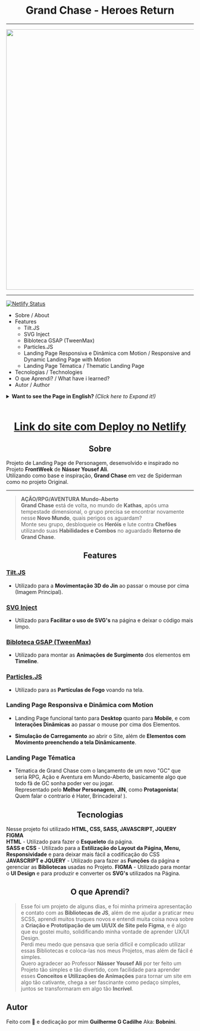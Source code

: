 <h1 align="Center">Grand Chase - Heroes Return</h1>

---
<p align="center">
<img width="700" src="https://i.imgur.com/27TpJr6.png">
</p>

---

[![Netlify Status](https://api.netlify.com/api/v1/badges/a2faf4b4-a90c-4fa8-837a-e8026bd33fe7/deploy-status)](https://app.netlify.com/sites/grand-chase-bobnini/deploys)

<!--ts-->
   * Sobre / About
   * Features
     * Tilt.JS
     * SVG Inject
     * Bibloteca GSAP (TweenMax)
     * Particles.JS
     * Landing Page Responsiva e Dinâmica com Motion / Responsive and Dynamic Landing Page with Motion
     * Landing Page Tématica / Thematic Landing Page
   * Tecnologias / Technologies
   * O que Aprendi? / What have i learned?
   * Autor / Author
<!--te-->

<details>
  <summary> <b> Want to see the Page in English? </b> <i>(Click here to Expand it!)</i> </summary>
  <br>
  
  <h1 align="center" >
<a href="https://grand-chase-bobnini.netlify.app/">Site Link With Deploy on Netlify</a>
</h1>

<h2 align="center">About</h2>

Character Landing Page Project, developed and inspired by the **FrontWeek** Project by **Násser Yousef Ali**. <br>
Using as a base and inspiration, **Grand Chase** instead of Spiderman as in the Original project.

---
> **ACTION/RPG/ADVENTURE Open-World**<br>
**Grand Chase** is back, in the world of **Kathas**, after a dimensional storm, the group must find each other in this **New World**, what dangers awaits them?<br>
Select your party, unlock the **Heroes** and fight **Bossfights** using your **Skills and Combos** in the long awaited **Return of Grand Chase**.


<h2 align="center">Features</h2>

### [Tilt.JS](https://gijsroge.github.io/tilt.js/)

- Used for **Jin's 3D movement** when hovering over the mouse (Main Image).

### [SVG Inject](https://github.com/iconfu/svg-inject)

- Used to **Facilitate the use of SVG** on the page and make the code cleaner.

### [Bibloteca GSAP (TweenMax)](https://greensock.com/docs/v2/TweenMax)

- Used to make the **Animations Appearing** of the elements on **Timeline** order.

### [Particles.JS](https://codepen.io/naraku3232/pen/rrJygg?editors=0100)

- Used for the **Fire Particles** on the screen.

<h3>Responsive and Dynamic Landing Page with Motion</h3>

- Landing Page functional for both **Desktop** and **Mobile**, and with **Dynamic Interactions** when hovering over the Elements.<br>

- **Simulation of "Loading"** when opening the Website, in addition to **Elements with Movement filling the screen Dynamically**.

<h3>Thematic Landing Page</h3>

- Grand Chase's theme with the launch of a new "GC" that would be an RPG, Action and Adventure in the Open World, basically something that every GC fan dreams of being able to see or play. <br>
Represented by **Best Character**, **JIN**, as the **Protagonist** (If you dont think so, you are a Hater, Just kidding!).


<h2 align="center">Technologies</h2>

In this project it was utilized **HTML, CSS, SASS, JAVASCRIPT, JQUERY FIGMA**<br>
**HTML** - The **Skeleton** of the Page.<br>
**SASS e CSS** - Used to Stylize the **Page Layout, Menu, Responsiveness** and to make it easier to use CSS with SASS <br>
**JAVASCRIPT e JQUERY** - Used to perform page **Functions** and manage the **Libraries** used in the Project.
**FIGMA** - Used to set up **UI Design** and to produce and convert the **SVGs** used on the Page.

<h2 align="center">What have i learned?</h2>

>This was a few days project, and it was my first presentation and contact with the **JS Libraries**, besides helping me to practice my SCSS, I learned many new tricks and understood a lot of new things about **Creation and Prototyping of a UI/UX for WebSite using Figma**, and it's something that I really liked, solidifying my desire to learn UX/UI Design. <br>
I lost my fear that thought it would be difficult and complicated to use these Libraries and put them in my Projects, but besides it being easy, it is simple.
I want to thank Teacher **Násser Yousef Ali** for having made a Project so simple and so fun, with ease to learn these **Concepts and Uses of Animations** to turn a website into something so captivating, it is fascinating how with simple pieces, together turn into something so **Incredible**.

<h2>Author</h2>

Made with 💜 and dedication by me **Guilherme G Cadilhe** Aka: **Bobnini**. <br>
</details>

<br>

<h1 align="center" >
<a href="https://grand-chase-bobnini.netlify.app/">Link do site com Deploy no Netlify</a>
</h1>

<h2 align="center">Sobre</h2>

Projeto de Landing Page de Personagem, desenvolvido e inspirado no Projeto **FrontWeek** de **Násser Yousef Ali**.<br>
Utilizando como base e inspiração, **Grand Chase** em vez de Spiderman como no projeto Original.

---
> **AÇÃO/RPG/AVENTURA Mundo-Aberto**<br>
**Grand Chase** está de volta, no mundo de **Kathas**, após uma tempestade dimensional, o grupo precisa se encontrar novamente nesse **Novo Mundo**, quais perigos os aguardam?<br>
Monte seu grupo, desbloqueie os **Heróis** e lute contra **Chefões** utilizando suas **Habilidades e Combos** no aguardado **Retorno de Grand Chase**.

<h2 align="center">Features</h2>

### [Tilt.JS](https://gijsroge.github.io/tilt.js/)

- Utilizado para a **Movimentação 3D do Jin** ao passar o mouse por cima (Imagem Principal).

### [SVG Inject](https://github.com/iconfu/svg-inject)

- Utilizado para **Facilitar o uso de SVG's** na página e deixar o código mais limpo.

### [Bibloteca GSAP (TweenMax)](https://greensock.com/docs/v2/TweenMax)

- Utilizado para montar as **Animações de Surgimento** dos elementos em **Timeline**.

### [Particles.JS](https://codepen.io/naraku3232/pen/rrJygg?editors=0100)

- Utilizado para as **Partículas de Fogo** voando na tela.

<h3>Landing Page Responsiva e Dinâmica com Motion</h3>

- Landing Page funcional tanto para **Desktop** quanto para **Mobile**, e com **Interações Dinâmicas** ao passar o mouse por cima dos Elementos.<br>

- **Simulação de Carregamento** ao abrir o Site, além de **Elementos com Movimento preenchendo a tela Dinâmicamente**.

<h3>Landing Page Tématica</h3>

- Tématica de Grand Chase com o lançamento de um novo "GC" que seria RPG, Ação e Aventura em Mundo-Aberto, basicamente algo que todo fã de GC sonha poder ver ou jogar.<br>
Representado pelo **Melhor Personagem**, **JIN**, como **Protagonista**( Quem falar o contrario é Hater, Brincadeira! ).


<h2 align="center">Tecnologias</h2>

Nesse projeto foi utilizado **HTML, CSS, SASS, JAVASCRIPT, JQUERY FIGMA**<br>
**HTML** - Utilizado para fazer o **Esqueleto** da página.<br>
**SASS e CSS** - Utilizado para a **Estilização do Layout da Página, Menu, Responsividade** e para deixar mais fácil a codificação do CSS<br>
**JAVASCRIPT e JQUERY** - Utilizado para fazer as **Funções** da página e gerenciar as **Bibliotecas** usadas no Projeto.
**FIGMA** - Utilizado para montar o **UI Design** e para produzir e converter os **SVG's** utilizados na Página.

<h2 align="center">O que Aprendi?</h2>

> Esse foi um projeto de alguns dias, e foi minha primeira apresentação e contato com as **Bibliotecas de JS**, além de me ajudar a praticar meu SCSS, aprendi muitos truques novos e entendi muita coisa nova sobre a **Criação e Prototipação de um UI/UX de Site pelo Figma**, e é algo que eu gostei muito, solidificando minha vontade de aprender UX/UI Design.<br>
Perdi meu medo que pensava que seria difícil e complicado utilizar essas Bibliotecas e coloca-las nos meus Projetos, mas além de fácil é simples.<br>
Quero agradecer ao Professor **Násser Yousef Ali** por ter feito um Projeto tão simples e tão divertido, com facilidade para aprender esses **Conceitos e Utilizações de Animações** para tornar um site em algo tão cativante, chega a ser fascinante como pedaço simples, juntos se transformaram em algo tão **Incrível**.


<h2>Autor</h2>

Feito com 💜 e dedicação por mim **Guilherme G Cadilhe** Aka: **Bobnini**. <br>

